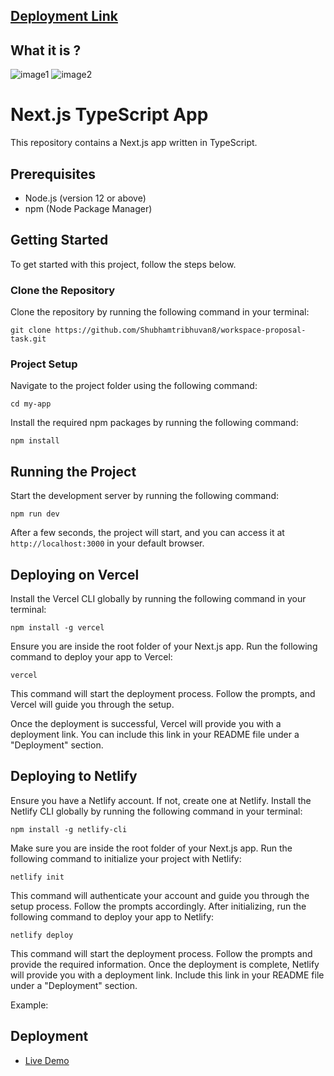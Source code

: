 
## [Deployment Link](https://workspace-proposal-task.vercel.app/)
## What it is ?
![image1](https://github.com/Shubhamtribhuvan8/workspace-proposal-task/assets/106821254/96ecbe45-1c39-4c8a-8d52-addbd9b8d487)
![image2](https://github.com/Shubhamtribhuvan8/workspace-proposal-task/assets/106821254/4dbfd7ef-9754-4ab7-b34c-c580d0278878)



# Next.js TypeScript App

This repository contains a Next.js app written in TypeScript.

## Prerequisites

- Node.js (version 12 or above)
- npm (Node Package Manager)

## Getting Started

To get started with this project, follow the steps below.

### Clone the Repository

Clone the repository by running the following command in your terminal:

```git clone https://github.com/Shubhamtribhuvan8/workspace-proposal-task.git```

### Project Setup

 Navigate to the project folder using the following command:
 
```cd my-app```

Install the required npm packages by running the following command:

```npm install``` 

## Running the Project

Start the development server by running the following command:

```npm run dev```

After a few seconds, the project will start, and you can access it at ```http://localhost:3000``` in your default browser.

## Deploying on Vercel
 Install the Vercel CLI globally by running the following command in your terminal:
 
```npm install -g vercel```

Ensure you are inside the root folder of your Next.js app.
Run the following command to deploy your app to Vercel:

```vercel```

This command will start the deployment process. Follow the prompts, and Vercel will guide you through the setup.

Once the deployment is successful, Vercel will provide you with a deployment link. You can include this link in your README file under a "Deployment" section.


## Deploying to Netlify
Ensure you have a Netlify account. If not, create one at Netlify.
Install the Netlify CLI globally by running the following command in your terminal:

```npm install -g netlify-cli```

Make sure you are inside the root folder of your Next.js app.
Run the following command to initialize your project with Netlify:

```netlify init```

This command will authenticate your account and guide you through the setup process. Follow the prompts accordingly.
After initializing, run the following command to deploy your app to Netlify:

```netlify deploy```

This command will start the deployment process. Follow the prompts and provide the required information.
Once the deployment is complete, Netlify will provide you with a deployment link. Include this link in your README file under a "Deployment" section.

Example:
## Deployment
- [Live Demo](https://workspace-proposal-task.vercel.app/)

